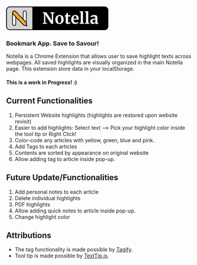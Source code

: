 ![Notella](https://github.com/julhoang/Notella/blob/main/assets/favicons/main_logo.png)

### Bookmark App. Save to Savour!

Notella is a Chrome Extension that allows user to save highlight texts across webpages.
All saved highlights are visually organized in the main Notella page.
This extension store data in your localStorage.

#### This is a work in Progress! :)

<!-- ## Preview

![Notella Main Page](https://github.com/julhoang/Notella/blob/main/images/notella_mainpage_2.PNG)
![Notella PopUp and Website Highlight](https://github.com/julhoang/Notella/blob/main/images/web_highlight_1.jpg) -->

## Current Functionalities

1. Persistent Website highlights (highlights are restored upon website revisit)
2. Easier to add highlights: Select text --> Pick your highlight color inside the tool tip or Right Click!
3. Color-code any articles with yellow, green, blue and pink.
4. Add Tags to each articles
5. Contents are sorted by appearance on original website
6. Allow adding tag to article inside pop-up.

## Future Update/Functionalities

1. Add personal notes to each article
2. Delete individual highlights
3. PDF highlights
4. Allow adding quick notes to article inside pop-up.
5. Change highlight color

## Attributions

- The tag functionality is made possible by <a href="https://github.com/yairEO/tagify">Tagify</a>.
- Tool tip is made possible by <a href="https://github.com/AdamJaggard/text-tip">TextTip.js</a>.
